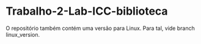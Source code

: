 # Trabalho-2-Lab-ICC-biblioteca
O repositório também contém uma versão para Linux. Para tal, vide branch linux_version.

